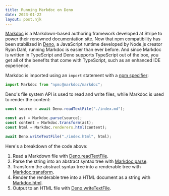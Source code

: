 ```yaml
---
title: Running Markdoc on Deno
date: 2023-01-22
layout: post.njk
---
```


[Markdoc](https://markdoc.dev) is a Markdown-based authoring framework developed at Stripe to power their renowned documentation site. Now that npm compatibility has been stabilized in [Deno](https://deno.land), a JavaScript runtime developed by Node.js creator Ryan Dahl, running Markdoc is easier than ever before. And since Markdoc is written in TypeScript and Deno supports TypeScript out of the box, you get all of the benefits that come with TypeScript, such as an enhanced IDE experience.

Markdoc is imported using an `import` statement with a [npm specifier](https://deno.land/manual@v1.30.0/node/npm_specifiers):

```typescript
import Markdoc from "npm:@markdoc/markdoc";
```

Deno's file system API is used to read and write files, while Markdoc is used to render the content:

```typescript
const source = await Deno.readTextFile("./index.md");

const ast = Markdoc.parse(source);
const content = Markdoc.transform(ast);
const html = Markdoc.renderers.html(content);

await Deno.writeTextFile("./index.html", html);
```

Here's a breakdown of the code above:

1. Read a Markdown file with [Deno.readTextFile](https://deno.land/api?s=Deno.readTextFile).
2. Parse the string into an abstract syntax tree with [Markdoc.parse](https://markdoc.dev/docs/render#parse).
3. Transform the abstract syntax tree into a renderable tree with [Markdoc.transform](https://markdoc.dev/docs/render#transform).
4. Render the renderable tree into a HTML document as a string with [Markdoc.html](https://markdoc.dev/docs/render#html).
5. Output to an HTML file with [Deno.writeTextFile](https://deno.land/api@v1.30.0?s=Deno.writeTextFile).
